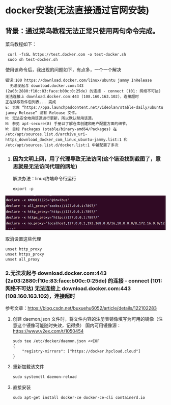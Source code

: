 # docker安装(无法直接通过官网安装)

## 背景：通过菜鸟教程无法正常只使用两句命令完成。

菜鸟教程如下：

```
 curl -fsSL https://test.docker.com -o test-docker.sh
 sudo sh test-docker.sh
```

使用该命令后，我出现的问题如下，有点多，一个一个解决

```
错误:100 https://download.docker.com/linux/ubuntu jammy InRelease
  无法发起与 download.docker.com:443 (2a03:2880:f10c:83:face:b00c:0:25de) 的连接 - connect (101: 网络不可达) 无法连接上 download.docker.com:443 (108.160.163.102)，连接超时
正在读取软件包列表... 完成
E: 仓库 “https://ppa.launchpadcontent.net/videolan/stable-daily/ubuntu jammy Release” 没有 Release 文件。
N: 无法安全地用该源进行更新，所以默认禁用该源。
N: 参见 apt-secure(8) 手册以了解仓库创建和用户配置方面的细节。
W: 目标 Packages (stable/binary-amd64/Packages) 在 /etc/apt/sources.list.d/archive_uri-https_download_docker_com_linux_ubuntu-jammy.list:1 和 /etc/apt/sources.list.d/docker.list:1 中被配置了多次
```

1. ### 因为文明上网，用了代理导致无法访问(这个错没找到截图了，意思就是无法访问代理的网址)

   解决办法：linux终端命令行运行


   ```linux终端命令行运行
   export -p
   ```

![1720970297841](images/docker安装/1720970297841.png)

取消设置这些代理

```
unset http_proxy   
unset https_proxy
unset all_proxy
```

### 2.无法发起与 download.docker.com:443 (2a03:2880:f10c:83:face:b00c:0:25de) 的连接 - connect (101: 网络不可达) 无法连接上 download.docker.com:443 (108.160.163.102)，连接超时

参考文章：https://blog.csdn.net/buxuehu6052/article/details/122102283

1. 创建 daemon.json 文件时，将文件内容的注册表镜像填写为可用的镜像（注意这个镜像可能随时失效，记得换）
   国内可用镜像源：https://www.v2ex.com/t/1050454

   ```
   sudo tee /etc/docker/daemon.json <<EOF
   {
       "registry-mirrors": ["https://docker.hpcloud.cloud"]
   }
   ```
2. 重新加载该文件

   ```apache
   sudo systemctl daemon-reload
   ```
3. 直接安装

   ```apache
   sudo apt-get install docker-ce docker-ce-cli containerd.io
   ```
